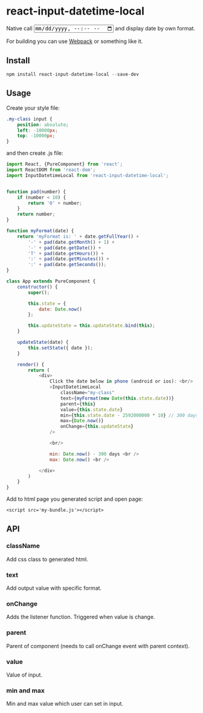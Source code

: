 # react-input-datetime-local
Native call <input type='datetime-local'> and display date by own format.

For building you can use [Webpack](https://webpack.github.io/) or something like it.

## Install
``` js
npm install react-input-datetime-local --save-dev
```

## Usage
Create your style file:
``` css
.my-class input {
    position: absolute;
    left: -10000px;
    top: -10000px;
}
```

and then create .js file:
``` js
import React, {PureComponent} from 'react';
import ReactDOM from 'react-dom';
import InputDatetimeLocal from 'react-input-datetime-local';


function pad(number) {
    if (number < 10) {
        return '0' + number;
    }
    return number;
}

function myFormat(date) {
    return 'myFormat is: ' + date.getFullYear() +
        '-' + pad(date.getMonth() + 1) +
        '-' + pad(date.getDate()) +
        'T' + pad(date.getHours()) +
        ':' + pad(date.getMinutes()) +
        ':' + pad(date.getSeconds());
}

class App extends PureComponent {
    constructor() {
        super();

        this.state = {
            date: Date.now()
        };

        this.updateState = this.updateState.bind(this);
    }

    updateState(date) {
        this.setState({ date });
    }

    render() {
        return (
            <div>
                Click the date below in phone (android or ios): <br/>
                <InputDatetimeLocal
                    className="my-class"
                    text={myFormat(new Date(this.state.date))}
                    parent={this}
                    value={this.state.date}
                    min={this.state.date - 2592000000 * 10} // 300 days.
                    max={Date.now()}
                    onChange={this.updateState}
                />

                <br/>

                min: Date.now() - 300 days <br />
                max: Date.now() <br />

            </div>
        )
    }
}

```

Add to html page you generated script and open page:
```
<script src='my-bundle.js'></script>
```

## API
### className
Add css class to generated html.

### text
Add output value with specific format.

### onChange
Adds the listener function. Triggered when value is change.

### parent
Parent of component (needs to call onChange event with parent context).

### value
Value of input.

### min and max
Min and max value which user can set in input.